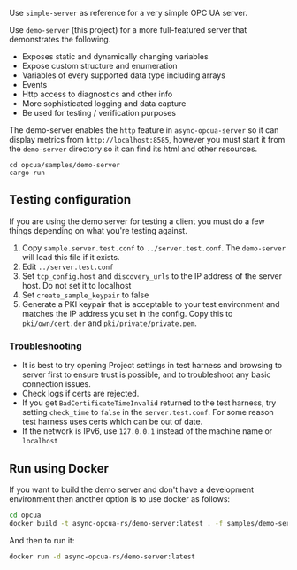 Use `simple-server` as reference for a very simple OPC UA server.

Use `demo-server` (this project) for a more full-featured server that demonstrates the following.

- Exposes static and dynamically changing variables
- Expose custom structure and enumeration
- Variables of every supported data type including arrays
- Events
- Http access to diagnostics and other info
- More sophisticated logging and data capture
- Be used for testing / verification purposes

The demo-server enables the `http` feature in `async-opcua-server` so it can display metrics
from `http://localhost:8585`, however you must start it from the `demo-server` directory so it can find its html
and other resources.

```
cd opcua/samples/demo-server
cargo run
```

## Testing configuration

If you are using the demo server for testing a client you must do a few things depending on what you're testing
against.

1. Copy `sample.server.test.conf` to `../server.test.conf`. The `demo-server` will load this file
   if it exists.
2. Edit `../server.test.conf`
3. Set `tcp_config.host` and `discovery_urls` to the IP address of the server host. Do not set it to localhost
4. Set `create_sample_keypair` to false
5. Generate a PKI keypair that is acceptable to your test environment and matches the IP address you set in the config. Copy
   this to `pki/own/cert.der` and `pki/private/private.pem`.

### Troubleshooting

- It is best to try opening Project settings in test harness and browsing to server first to ensure trust is possible, and to troubleshoot any basic connection issues.
- Check logs if certs are rejected.
- If you get `BadCertificateTimeInvalid` returned to the test harness, try setting `check_time`
  to `false` in the `server.test.conf`. For some reason test harness uses certs which can be out of date.
- If the network is IPv6, use `127.0.0.1` instead of the machine name or `localhost`

## Run using Docker

If you want to build the demo server and don't have a development environment then another option is to use docker as follows:

```sh
cd opcua
docker build -t async-opcua-rs/demo-server:latest . -f samples/demo-server/Dockerfile
```

And then to run it:

```sh
docker run -d async-opcua-rs/demo-server:latest
```
